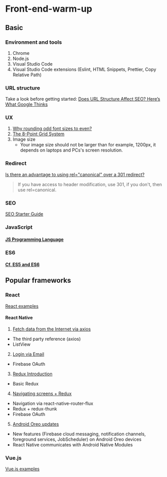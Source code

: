 # Front-end-warm-up

## Basic

### Environment and tools

1. Chrome
2. Node.js
3. Visual Studio Code
4. Visual Studio Code extensions (Eslint, HTML Snippets, Prettier, Copy Relative Path)

### URL structure

Take a look before getting started: [Does URL Structure Affect SEO? Here’s What Google Thinks]

### UX

1. [Why rounding odd font sizes to even?](https://ux.stackexchange.com/questions/129973/why-rounding-odd-font-sizes-to-even)
2. [The 8-Point Grid System](https://builttoadapt.io/intro-to-the-8-point-grid-system-d2573cde8632)
3. Image size
    - Your image size should not be larger than for example, 1200px, it depends on laptops and PCs's screen resolution.

### Redirect

[Is there an advantage to using rel="canonical" over a 301 redirect?]

> If you have access to header modification, use 301, if you don't, then use rel=canonical.

### SEO

[SEO Starter Guide]

### JavaScript

#### [JS Programming Language](https://github.com/Catherine22/Front-end-warm-up/tree/master/JavaScript)

### ES6

#### [Cf. ES5 and ES6](https://github.com/Catherine22/Front-end-warm-up/tree/master/ES6)

## Popular frameworks

### React

[React examples](https://github.com/Catherine22/Front-end-warm-up/tree/master/React)

#### React Native

1. [Fetch data from the Internet via axios](https://github.com/Catherine22/Front-end-warm-up/tree/master/React%20native/albums/)

-   The third party reference (axios)
-   ListView

2. [Login via Email](https://github.com/Catherine22/Front-end-warm-up/blob/master/React%20native/auth/)

-   Firebase OAuth

3. [Redux Introduction](https://github.com/Catherine22/Front-end-warm-up/blob/master/React%20native/tech_stack/)

-   Basic Redux

4. [Navigating screens + Redux ](https://github.com/Catherine22/Front-end-warm-up/tree/master/React%20native/manager/)

-   Navigation via react-native-router-flux
-   Redux + redux-thunk
-   Firebase OAuth

5. [Android Oreo updates ](https://github.com/Catherine22/Front-end-warm-up/tree/master/React%20native/Oreo)

-   New features (Firebase cloud messaging, notification channels, foreground services, JobScheduler) on Android Oreo devices
-   React Native communicates with Android Native Modules

### Vue.js

[Vue.js examples](https://github.com/Catherine22/Front-end-warm-up/tree/master/Vue)

[does url structure affect seo? here’s what google thinks]: https://seopressor.com/blog/url-structure-affect-seo/
[seo starter guide]: https://support.google.com/webmasters/answer/7451184?hl=en
[is there an advantage to using rel="canonical" over a 301 redirect?]: https://www.youtube.com/watch?v=zW5UL3lzBOA
